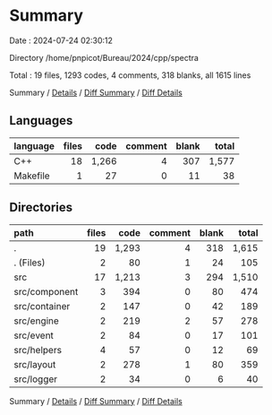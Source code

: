 # Summary

Date : 2024-07-24 02:30:12

Directory /home/pnpicot/Bureau/2024/cpp/spectra

Total : 19 files,  1293 codes, 4 comments, 318 blanks, all 1615 lines

Summary / [Details](details.md) / [Diff Summary](diff.md) / [Diff Details](diff-details.md)

## Languages
| language | files | code | comment | blank | total |
| :--- | ---: | ---: | ---: | ---: | ---: |
| C++ | 18 | 1,266 | 4 | 307 | 1,577 |
| Makefile | 1 | 27 | 0 | 11 | 38 |

## Directories
| path | files | code | comment | blank | total |
| :--- | ---: | ---: | ---: | ---: | ---: |
| . | 19 | 1,293 | 4 | 318 | 1,615 |
| . (Files) | 2 | 80 | 1 | 24 | 105 |
| src | 17 | 1,213 | 3 | 294 | 1,510 |
| src/component | 3 | 394 | 0 | 80 | 474 |
| src/container | 2 | 147 | 0 | 42 | 189 |
| src/engine | 2 | 219 | 2 | 57 | 278 |
| src/event | 2 | 84 | 0 | 17 | 101 |
| src/helpers | 4 | 57 | 0 | 12 | 69 |
| src/layout | 2 | 278 | 1 | 80 | 359 |
| src/logger | 2 | 34 | 0 | 6 | 40 |

Summary / [Details](details.md) / [Diff Summary](diff.md) / [Diff Details](diff-details.md)